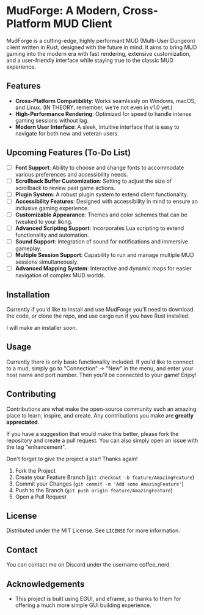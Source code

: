 # MudForge: A Modern, Cross-Platform MUD Client

MudForge is a cutting-edge, highly performant MUD (Multi-User Dungeon) client written in Rust, designed with the future in mind. It aims to bring MUD gaming into the modern era with fast rendering, extensive customization, and a user-friendly interface while staying true to the classic MUD experience.

## Features

- **Cross-Platform Compatibility**: Works seamlessly on Windows, macOS, and Linux. (IN THEORY, remember, we're not even in v1.0 yet.)
- **High-Performance Rendering**: Optimized for speed to handle intense gaming sessions without lag.
- **Modern User Interface**: A sleek, intuitive interface that is easy to navigate for both new and veteran users.

## Upcoming Features (To-Do List)

- [ ] **Font Support**: Ability to choose and change fonts to accommodate various preferences and accessibility needs.
- [ ] **Scrollback Buffer Customization**: Setting to adjust the size of scrollback to review past game actions.
- [ ] **Plugin System**: A robust plugin system to extend client functionality.
- [ ] **Accessibility Features**: Designed with accessibility in mind to ensure an inclusive gaming experience.
- [ ] **Customizable Appearance**: Themes and color schemes that can be tweaked to your liking.
- [ ] **Advanced Scripting Support**: Incorporates Lua scripting to extend functionality and automation.
- [ ] **Sound Support**: Integration of sound for notifications and immersive gameplay.
- [ ] **Multiple Session Support**: Capability to run and manage multiple MUD sessions simultaneously.
- [ ] **Advanced Mapping System**: Interactive and dynamic maps for easier navigation of complex MUD worlds.

## Installation

Currently if you'd like to install and use MudForge you'll need to download the code, or clone the repo, and use cargo run if you have Rust installed.

I will make an installer soon.

## Usage

Currently there is only basic functionality included. If you'd like to connect to a mud, simply go to "Connection" -> "New" in the menu, and enter your
host name and port number. Then you'll be connected to your game! Enjoy!

## Contributing

Contributions are what make the open-source community such an amazing place to learn, inspire, and create. Any contributions you make are **greatly appreciated**.

If you have a suggestion that would make this better, please fork the repository and create a pull request. You can also simply open an issue with the tag "enhancement".

Don't forget to give the project a star! Thanks again!

1. Fork the Project
2. Create your Feature Branch (`git checkout -b feature/AmazingFeature`)
3. Commit your Changes (`git commit -m 'Add some AmazingFeature'`)
4. Push to the Branch (`git push origin feature/AmazingFeature`)
5. Open a Pull Request

## License

Distributed under the MIT License. See `LICENSE` for more information.

## Contact

You can contact me on Discord under the username coffee_nerd.

## Acknowledgements

- This project is built using EGUI, and eframe, so thanks to them for offering a much more simple GUI building experience.
